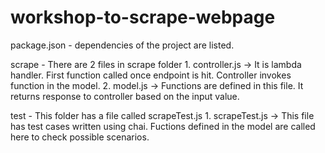 # workshop-to-scrape-webpage


package.json - dependencies of the project are listed.

scrape - There are 2 files in scrape folder
         1. controller.js -> It is lambda handler. First function called once endpoint is hit. Controller invokes function in the model.
         2. model.js -> Functions are defined in this file. It returns response to controller based on the input value.

test - This folder has a file called scrapeTest.js
        1. scrapeTest.js -> This file has test cases written using chai. Fuctions defined in the model are called here to check possible scenarios.
